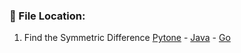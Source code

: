 
### 📂 File Location:

1. Find the Symmetric Difference [Pytone](./Pytone/one.py) - [Java](./Java/one.java) - [Go](./Go/one.go)